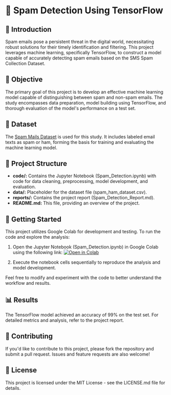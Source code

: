 # 📧 Spam Detection Using TensorFlow

## 📢 Introduction
Spam emails pose a persistent threat in the digital world, necessitating robust solutions for their timely identification and filtering. This project leverages machine learning, specifically TensorFlow, to construct a model capable of accurately detecting spam emails based on the SMS Spam Collection Dataset.

## 🎯 Objective
The primary goal of this project is to develop an effective machine learning model capable of distinguishing between spam and non-spam emails. The study encompasses data preparation, model building using TensorFlow, and thorough evaluation of the model's performance on a test set.

## 📑 Dataset
The [Spam Mails Dataset](https://www.kaggle.com/datasets/venky73/spam-mails-dataset) is used for this study. It includes labeled email texts as spam or ham, forming the basis for training and evaluating the machine learning model.

## 📂 Project Structure
- **code/:** Contains the Jupyter Notebook (Spam_Detection.ipynb) with code for data cleaning, preprocessing, model development, and evaluation.
- **data/:** Placeholder for the dataset file (spam_ham_dataset.csv).
- **reports/:** Contains the project report (Spam_Detection_Report.md).
- **README.md:** This file, providing an overview of the project.

## 🚀 Getting Started
This project utilizes Google Colab for development and testing. To run the code and explore the analysis:

1. Open the Jupyter Notebook (Spam_Detection.ipynb) in Google Colab using the following link:
 [![Open in Colab](https://colab.research.google.com/assets/colab-badge.svg)](https://colab.research.google.com/drive/1VCAR5b5-r71aJ9jLG2uLNtRnCUsLVoBd?usp=sharing)

2. Execute the notebook cells sequentially to reproduce the analysis and model development.

Feel free to modify and experiment with the code to better understand the workflow and results.

## 📊 Results
The TensorFlow model achieved an accuracy of 99% on the test set. For detailed metrics and analysis, refer to the project report.

## 🤝 Contributing
If you'd like to contribute to this project, please fork the repository and submit a pull request. Issues and feature requests are also welcome!

## 📝 License
This project is licensed under the MIT License - see the LICENSE.md file for details.
